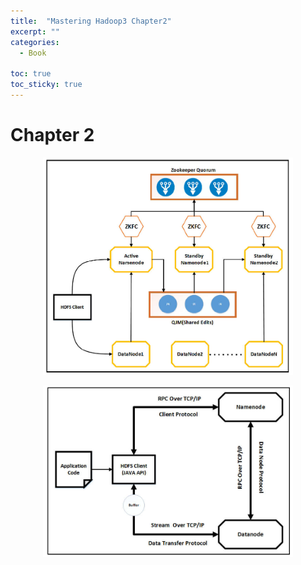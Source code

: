 ```yaml
---
title:  "Mastering Hadoop3 Chapter2"
excerpt: ""
categories:
  - Book

toc: true
toc_sticky: true
---
```


# Chapter 2



<p align="center"><img src="/assets/images/hadoop/chapter2_1.png" width=400></p>

<p align="center"><img src="assets/images/hadoop/chapter2_2.png" width=400></p>